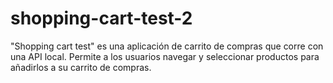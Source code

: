 # shopping-cart-test-2
"Shopping cart test" es una aplicación de carrito de compras que corre con una API local. Permite a los usuarios navegar y seleccionar productos para añadirlos a su carrito de compras.
